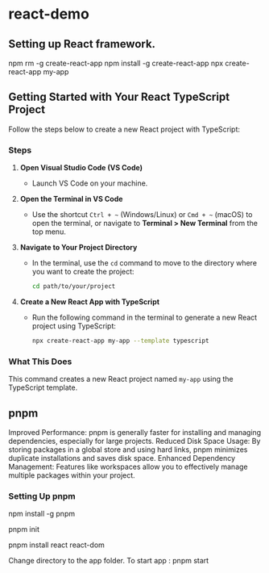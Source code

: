 # react-demo

## Setting up React framework.
npm rm -g create-react-app
npm install -g create-react-app
npx create-react-app my-app


## Getting Started with Your React TypeScript Project


Follow the steps below to create a new React project with TypeScript:

### Steps

1. **Open Visual Studio Code (VS Code)**
   - Launch VS Code on your machine.

2. **Open the Terminal in VS Code**
   - Use the shortcut `Ctrl + ~` (Windows/Linux) or `Cmd + ~` (macOS) to open the terminal, or navigate to **Terminal > New Terminal** from the top menu.

3. **Navigate to Your Project Directory**
   - In the terminal, use the `cd` command to move to the directory where you want to create the project:
     ```bash
     cd path/to/your/project
     ```

4. **Create a New React App with TypeScript**
   - Run the following command in the terminal to generate a new React project using TypeScript:
     ```bash
     npx create-react-app my-app --template typescript
     ```

### What This Does
This command creates a new React project named `my-app` using the TypeScript template.

## pnpm
Improved Performance: pnpm is generally faster for installing and managing dependencies, especially for large projects.
Reduced Disk Space Usage: By storing packages in a global store and using hard links, pnpm minimizes duplicate installations and saves disk space.
Enhanced Dependency Management: Features like workspaces allow you to effectively manage multiple packages within your project.

### Setting Up pnpm
npm install -g pnpm

pnpm init

pnpm install react react-dom

Change directory to the app folder.
To start app : pnpm start